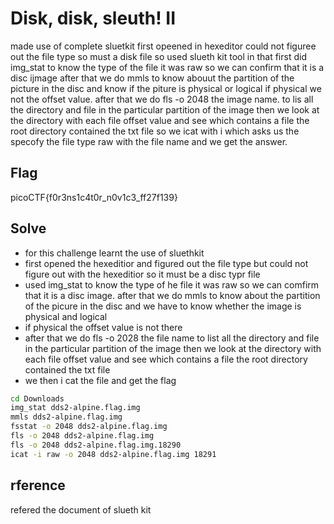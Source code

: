 # Disk, disk, sleuth! II
made use of complete sluetkit 
first opeened in hexeditor could not figuree out the file type so must a disk file so used slueth kit tool in that first did img_stat to know the type of the file it was raw so we can confirm that it is a disc ijmage after that we do mmls to know abouut the partition of the picture in the disc and know if the piture is physical or logical if physical we not the offset value. after that we do fls -o 2048 the image name. to lis all the directory and file in the particular partition of the image then we look at the directory with each file offset value and see which contains a file the root directory contained the txt file so we icat with i which asks us the specofy the file type raw with the file name and we get the answer.

## Flag
picoCTF{f0r3ns1c4t0r_n0v1c3_ff27f139}

## Solve
- for this challenge learnt the use of sluethkit 
- first opened the hexeditior and figured out the file type but could not figure out with the hexeditior so it must be a disc typr file 
- used img_stat to know the type of he file it was raw so we can comfirm that it is a disc image. after that we do mmls to know about the partition of the picure in the disc and we have to know whether the image is physical and logical
- if physical the offset value is not there
- after that we do fls -o  2028 the file name to list all the directory and file in the particular partition of the image then we look at the directory with each file offset value and see which contains a file the root directory contained the txt file
- we then i cat the file and get the flag

```bash
cd Downloads
img_stat dds2-alpine.flag.img
mmls dds2-alpine.flag.img
fsstat -o 2048 dds2-alpine.flag.img
fls -o 2048 dds2-alpine.flag.img
fls -o 2048 dds2-alpine.flag.img.18290
icat -i raw -o 2048 dds2-alpine.flag.img 18291


```

## rference 
refered the document of slueth kit


